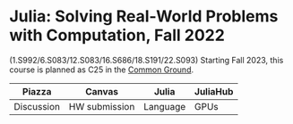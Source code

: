 # Julia: Solving Real-World Problems with Computation, Fall 2022
(1.S992/6.S083/12.S083/16.S686/18.S191/22.S093)
Starting Fall 2023, this course is planned as C25 in the [Common Ground](https://computing.mit.edu/cross-cutting/common-ground-for-computing-education/common-ground-subjects/).

| Piazza | Canvas | Julia | JuliaHub |
|-|-|-|-|
|Discussion|HW submission |Language|GPUs|
